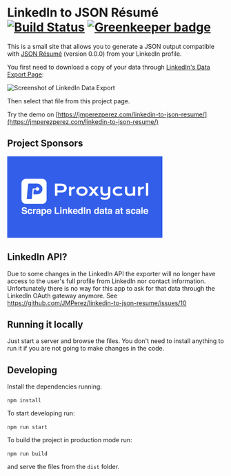 LinkedIn to JSON Résumé [![Build Status](https://travis-ci.org/JMPerez/linkedin-to-json-resume.svg?branch=master)](https://travis-ci.org/JMPerez/linkedin-to-json-resume) [![Greenkeeper badge](https://badges.greenkeeper.io/JMPerez/linkedin-to-json-resume.svg)](https://greenkeeper.io/)
=======================

This is a small site that allows you to generate a JSON output compatible with [JSON Résumé](http://jsonresume.org/) (version 0.0.0) from your LinkedIn profile.

You first need to download a copy of your data through [LinkedIn's Data Export Page](https://www.linkedin.com/settings/data-export-page):

![Screenshot of LinkedIn Data Export](https://linkedin-json-resume.surge.sh/linkedin.png)

Then select that file from this project page.

Try the demo on [https://jmperezperez.com/linkedin-to-json-resume/](https://jmperezperez.com/linkedin-to-json-resume/)

## Project Sponsors
<a href="https://nubela.co/proxycurl/?utm_campaign=influencer_marketing&utm_source=github&utm_medium=social&utm_content=jose_manuel_perez_linkedin-to-json-resume" target="_blank"><img src="https://github.com/JMPerez/linkedin-to-json-resume/blob/master/proxycurl.png?raw=true" width="360" height="189"></a>

## LinkedIn API?

Due to some changes in the LinkedIn API the exporter will no longer have access to the user's full profile from LinkedIn nor contact information. Unfortunately there is no way for this app to ask for that data through the LinkedIn OAuth gateway anymore. See https://github.com/JMPerez/linkedin-to-json-resume/issues/10

## Running it locally

Just start a server and browse the files. You don't need to install anything to run it if you are not going to make changes in the code.

## Developing

Install the dependencies running:

`npm install`

To start developing run:

`npm run start`

To build the project in production mode run:

`npm run build`

and serve the files from the `dist` folder.
